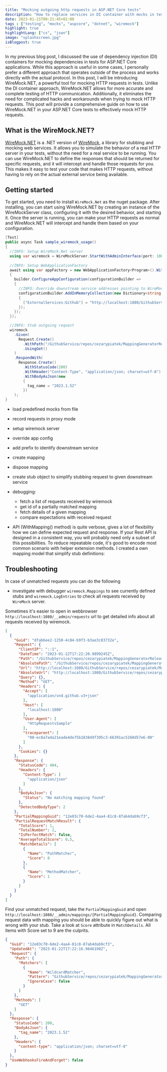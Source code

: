 ```yaml
---
title: "Mocking outgoing http requests in ASP.NET Core tests"
description: "How to replace services in DI container with mocks in tests using WebApplicationFactory."
date: 2023-01-21T00:21:45+02:00
tags : ["testing", "mocks", "aspcore", "dotnet", "wiremock"]
highlight: true
highlightLang: ["cs", "json"]
image: "splashscreen.jpg"
isBlogpost: true
---
```


In my previous blog post, I discussed the use of dependency injection (DI) containers for mocking dependencies in tests for ASP.NET Core applications. While this approach is useful in some cases, I personally prefer a different approach that operates outside of the process and works directly with the actual protocol. In this post, I will be introducing WireMock.NET, a powerful tool for mocking HTTP requests in tests. Unlike the DI container approach, WireMock.NET allows for more accurate and complete testing of HTTP communication. Additionally, it eliminates the need for complicated hacks and workarounds when trying to mock HTTP requests. This post will provide a comprehensive guide on how to use WireMock.NET in your ASP.NET Core tests to effectively mock HTTP requests.


## What is the WireMock.NET?

[WireMock.NET](https://github.com/WireMock-Net/WireMock.Net) is a .NET version of [WireMock](https://wiremock.org/), a library for stubbing and mocking web services. It allows you to simulate the behavior of a real HTTP server in your tests, without the need for a real service to be running. You can use WireMock.NET to define the responses that should be returned for specific requests, and it will intercept and handle those requests for you. This makes it easy to test your code that makes HTTP requests, without having to rely on the actual external service being available.

## Getting started

To get started, you need to install `WireMock.Net` as the nuget package. After installing, you can start using WireMock.NET by creating an instance of the WireMockServer class, configuring it with the desired behavior, and starting it. Once the server is running, you can make your HTTP requests as normal and WireMock.NET will intercept and handle them based on your configuration.

```cs
[Test]
public async Task sample_wiremock_usage()
{
  //INFO: Setup WireMock.Net server
  using var wiremock = WireMockServer.StartWithAdminInterface(port: 1080, ssl: false);
  
  //INFO: Setup WebApplicationFactory
  await using var appFactory = new WebApplicationFactory<Program>().WithWebHostBuilder(builder =>
  {
    builder.ConfigureAppConfiguration(configurationBuilder =>
    {
      //INFO: Override downstream service addresses pointing to WireMock address
      configurationBuilder.AddInMemoryCollection(new Dictionary<string, string>
      {
        ["ExternalServices:Github"] = "http://localhost:1080/GithubService/"
      });
    });
  });

  //INFO: Stub outgoing request
  wiremock
    .Given(
      Request.Create()
        .WithPath("/GithubService/repos/cezarypiatek/MappingGeneratorReleases/releases/latest")
        .UsingGet()
    )
    .RespondWith(
      Response.Create()
        .WithStatusCode(200)
        .WithHeader("Content-Type", "application/json; charset=utf-8")
        .WithBodyAsJson(new
        {
          tag_name = "2023.1.52"
        })
    );
}
```



- load predefined mocks from file
- record requests in proxy mode
- setup wiremock server
- override app config
- add prefix to identify downstream service 
- create mapping
- dispose mapping
- create stub object to simplify stubbing request to given downstream service
- debugging:
  - fetch a list of requests received by wiremock
  - get id of a partially matched mapping
  - fetch details of a given mapping
  - compare expectations with received request

- API (WithMapping() method) is quite verbose, gives a lot of flexibility how we can define expected request and response. If your Rest API is designed in a consistent way, you will probably need only a subset of this possibilities. To reduce repeatable code, it's good to encode most common scenario with helper extension methods. I created a own mapping model that simplify stub definitions:

## Troubleshooting

In case of unmatched requests you can do the following 
- investigate with debugger `wiremock.Mappings` to see currently defined stubs and `wiremock.LogEntries` to check all requests received by `WireMock` server.

Sometimes it's easier to open in webbrowser `http://localhost:1080/__admin/requests` url to get detailed info about all requests received by wiremock.

```json
[
  {
    "Guid": "dfab6ee2-1250-4c84-b9f3-b3ae3c83732e",
    "Request": {
      "ClientIP": "::1",
      "DateTime": "2023-01-22T17:22:20.9899245Z",
      "Path": "/GithubService/repos/cezarypiatek/MappingGeneratorReleases/releases/latest",
      "AbsolutePath": "/GithubService/repos/cezarypiatek/MappingGeneratorReleases/releases/latest",
      "Url": "http://localhost:1080/GithubService/repos/cezarypiatek/MappingGeneratorReleases/releases/latest",
      "AbsoluteUrl": "http://localhost:1080/GithubService/repos/cezarypiatek/MappingGeneratorReleases/releases/latest",
      "Query": {},
      "Method": "GET",
      "Headers": {
        "Accept": [
          "application/vnd.github.v3+json"
        ],
        "Host": [
          "localhost:1080"
        ],
        "User-Agent": [
          "HttpRequestsSample"
        ],
        "traceparent": [
          "00-ec8a7a4a21eade4de75b183849f395c3-66391ac5260d57e6-00"
        ]
      },
      "Cookies": {}
    },
    "Response": {
      "StatusCode": 404,
      "Headers": {
        "Content-Type": [
          "application/json"
        ]
      },
      "BodyAsJson": {
        "Status": "No matching mapping found"
      },
      "DetectedBodyType": 2
    },
    "PartialMappingGuid": "12e03c70-6de2-4aa4-81c8-87ab4dab9cf3",
    "PartialRequestMatchResult": {
      "TotalScore": 1,
      "TotalNumber": 2,
      "IsPerfectMatch": false,
      "AverageTotalScore": 0.5,
      "MatchDetails": [
        {
          "Name": "PathMatcher",
          "Score": 0
        },
        {
          "Name": "MethodMatcher",
          "Score": 1
        }
      ]
    }
  }
]
```

Find your unmatched request, take the `PartialMappingGuid` and open `http://localhost:1080/__admin/mappings/{PartialMappingGuid}`.
Comparing request data with mapping you should be able to quickly figure out what is wrong with your stub. Take a look at `Score` attribute in `MatchDetails`. All items with Score set to 9 are the culprits.
```json
{
  "Guid": "12e03c70-6de2-4aa4-81c8-87ab4dab9cf3",
  "UpdatedAt": "2023-01-22T17:22:16.9646198Z",
  "Request": {
    "Path": {
      "Matchers": [
        {
          "Name": "WildcardMatcher",
          "Pattern": "GithubService/repos/cezarypiatek/MappingGeneratorReleases/releases/latest",
          "IgnoreCase": false
        }
      ]
    },
    "Methods": [
      "GET"
    ]
  },
  "Response": {
    "StatusCode": 200,
    "BodyAsJson": {
      "tag_name": "2023.1.52"
    },
    "Headers": {
      "content-type": "application/json; charset=utf-8"
    }
  },
  "UseWebhooksFireAndForget": false
}
```